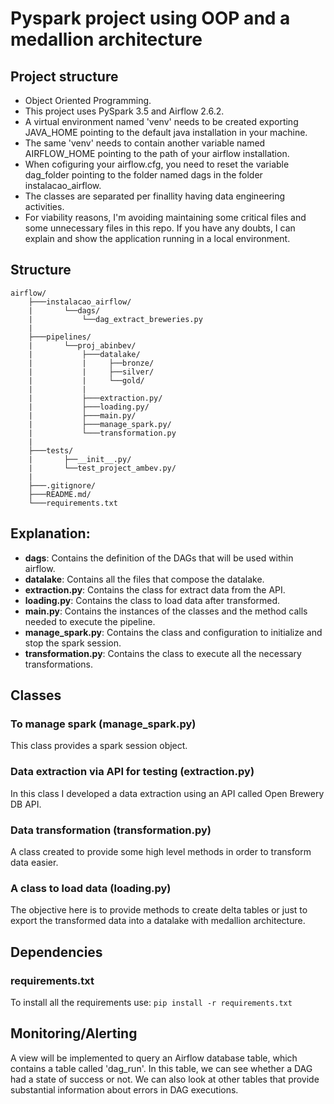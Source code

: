 # Pyspark project using OOP and a medallion architecture

## Project structure
- Object Oriented Programming.
- This project uses PySpark 3.5 and Airflow 2.6.2.
- A virtual environment named 'venv' needs to be created exporting JAVA_HOME pointing to the default java installation in your machine.
- The same 'venv' needs to contain another variable named AIRFLOW_HOME pointing to the path of your airflow installation.
- When cofiguring your airflow.cfg, you need to reset the variable dag_folder pointing to the folder named dags in the folder instalacao_airflow.
- The classes are separated per finallity having data engineering activities.
- For viability reasons, I'm avoiding maintaining some critical files and some unnecessary files in this repo. If you have any doubts, I can explain and show the application running in a local environment.

## Structure

```
airflow/
    ├───instalacao_airflow/
    |       └──dags/
    |           └──dag_extract_breweries.py
    |
    ├───pipelines/
    |       └──proj_abinbev/
    |           ├───datalake/
    |           |     ├──bronze/
    |           |     ├──silver/
    |           |     └──gold/
    |           |
    |           ├───extraction.py/
    |           ├───loading.py/ 
    |           ├───main.py/
    |           ├───manage_spark.py/
    |           └───transformation.py
    |          
    ├───tests/
    |       ├──__init__.py/
    |       └──test_project_ambev.py/
    |
    ├───.gitignore/
    ├───README.md/
    └───requirements.txt
```

## Explanation:

- **dags**: Contains the definition of the DAGs that will be used within airflow.
- **datalake**: Contains all the files that compose the datalake.
- **extraction.py**: Contains the class for extract data from the API.
- **loading.py**: Contains the class to load data after transformed.
- **main.py**: Contains the instances of the classes and the method calls needed to execute the pipeline.  
- **manage_spark.py**: Contains the class and configuration to initialize and stop the spark session.
- **transformation.py**: Contains the class to execute all the necessary transformations.


## Classes

### To manage spark (manage_spark.py)
This class provides a spark session object.

### Data extraction via API for testing (extraction.py)
In this class I developed a data extraction using an API called Open Brewery DB API.

### Data transformation (transformation.py)
A class created to provide some high level methods in order to transform data easier.

### A class to load data (loading.py)
The objective here is to provide methods to create delta tables or just to export the transformed data into a datalake with medallion architecture.


## Dependencies

### requirements.txt
To install all the requirements use: `pip install -r requirements.txt`


## Monitoring/Alerting
A view will be implemented to query an Airflow database table, which contains a table called 'dag_run'. In this table, we can see whether a DAG had a state of success or not. We can also look at other tables that provide substantial information about errors in DAG executions.
